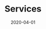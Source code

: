 ---
title: "Services"
date: 2020-04-01
bgImage: images/background/page-title.png
description : "This is meta description"
sitemap:
  changefreq: monthly
  filename: sitemap.xml
  priority: 0.6
---